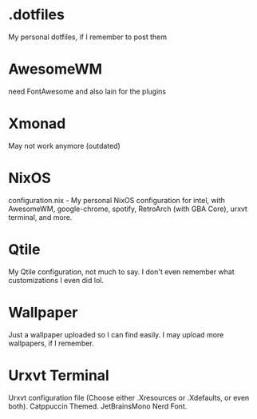 # .dotfiles
My personal dotfiles, if I remember to post them


# AwesomeWM 
need FontAwesome and also lain for the plugins

# Xmonad 
May not work anymore (outdated)

# NixOS
configuration.nix - My personal NixOS configuration for intel, with AwesomeWM, google-chrome, spotify, RetroArch (with GBA Core), urxvt terminal, and more.

# Qtile
My Qtile configuration, not much to say. I don't even remember what customizations I even did lol.

# Wallpaper
Just a wallpaper uploaded so I can find easily. I may upload more wallpapers, if I remember.

# Urxvt Terminal
Urxvt configuration file (Choose either .Xresources or .Xdefaults, or even both). Catppuccin Themed. JetBrainsMono Nerd Font.

